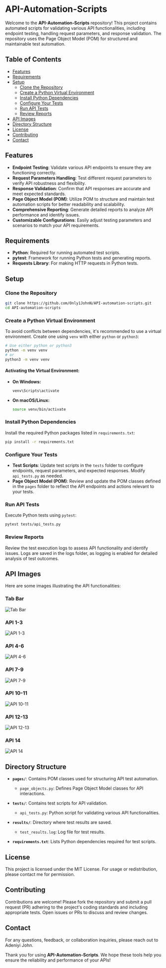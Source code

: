 # API-Automation-Scripts

Welcome to the **API-Automation-Scripts** repository! This project contains automated scripts for validating various API functionalities, including endpoint testing, handling request parameters, and response validation. The repository uses the Page Object Model (POM) for structured and maintainable test automation.

## Table of Contents

- [Features](#features)
- [Requirements](#requirements)
- [Setup](#setup)
  - [Clone the Repository](#clone-the-repository)
  - [Create a Python Virtual Environment](#create-a-python-virtual-environment)
  - [Install Python Dependencies](#install-python-dependencies)
  - [Configure Your Tests](#configure-your-tests)
  - [Run API Tests](#run-api-tests)
  - [Review Reports](#review-reports)
- [API Images](#api-images)
- [Directory Structure](#directory-structure)
- [License](#license)
- [Contributing](#contributing)
- [Contact](#contact)

## Features

- **Endpoint Testing**: Validate various API endpoints to ensure they are functioning correctly.
- **Request Parameters Handling**: Test different request parameters to verify API robustness and flexibility.
- **Response Validation**: Confirm that API responses are accurate and meet expected standards.
- **Page Object Model (POM)**: Utilize POM to structure and maintain test automation scripts for better readability and scalability.
- **Comprehensive Reporting**: Generate detailed reports to analyze API performance and identify issues.
- **Customizable Configurations**: Easily adjust testing parameters and scenarios to match your API requirements.

## Requirements

- **Python**: Required for running automated test scripts.
- **pytest**: Framework for running Python tests and generating reports.
- **Requests Library**: For making HTTP requests in Python tests.

## Setup

### Clone the Repository

```bash
git clone https://github.com/Only1JohnN/API-automation-scripts.git
cd API-automation-scripts
```

### Create a Python Virtual Environment

To avoid conflicts between dependencies, it's recommended to use a virtual environment. Create one using `venv` with either `python` or `python3`:

```bash
# Use either python or python3
python -m venv venv
# or
python3 -m venv venv
```

#### Activating the Virtual Environment:

- **On Windows:**

    ```bash
    venv\Scripts\activate
    ```

- **On macOS/Linux:**

    ```bash
    source venv/bin/activate
    ```

### Install Python Dependencies

Install the required Python packages listed in `requirements.txt`:

```bash
pip install -r requirements.txt
```

### Configure Your Tests

- **Test Scripts**: Update test scripts in the `tests` folder to configure endpoints, request parameters, and expected responses. Modify `api_tests.py` as needed.
- **Page Object Model (POM)**: Review and update the POM classes defined in the `pages` folder to reflect the API endpoints and actions relevant to your tests.

### Run API Tests

Execute Python tests using `pytest`:

```bash
pytest tests/api_tests.py
```

### Review Reports

Review the test execution logs to assess API functionality and identify issues. Logs are saved in the logs folder, as logging is enabled for detailed analysis of test outcomes.

## API Images

Here are some images illustrating the API functionalities:

### Tab Bar

![Tab Bar](images/Tab-bar_site-link.png)

### API 1-3

![API 1-3](images/API_1-3.png)

### API 4-6

![API 4-6](images/API_4-6.png)

### API 7-9

![API 7-9](images/API_7-9.png)

### API 10-11

![API 10-11](images/API_10-11.png)

### API 12-13

![API 12-13](images/API_12-13.png)

### API 14

![API 14](images/API_14.png)

## Directory Structure

- **`pages/`**: Contains POM classes used for structuring API test automation.
  - `page_objects.py`: Defines Page Object Model classes for API interactions.

- **`tests/`**: Contains test scripts for API validation.
  - `api_tests.py`: Python script for validating various API functionalities.

- **`results/`**: Directory where test results are saved.
  - `test_results.log`: Log file for test results.

- **`requirements.txt`**: Lists Python dependencies required for test scripts.

## License

This project is licensed under the MIT License. For usage or redistribution, please contact me for permission.

## Contributing

Contributions are welcome! Please fork the repository and submit a pull request (PR) adhering to the project's coding standards and including appropriate tests. Open issues or PRs to discuss and review changes.

## Contact

For any questions, feedback, or collaboration inquiries, please reach out to Adeniyi John.

Thank you for using **API-Automation-Scripts**. We hope these tools help you ensure the reliability and performance of your APIs!